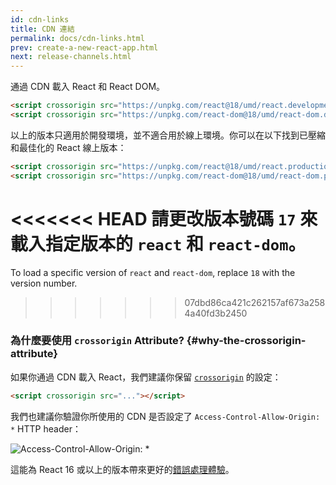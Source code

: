 ```yaml
---
id: cdn-links
title: CDN 連結
permalink: docs/cdn-links.html
prev: create-a-new-react-app.html
next: release-channels.html
---
```


通過 CDN 載入 React 和 React DOM。

```html
<script crossorigin src="https://unpkg.com/react@18/umd/react.development.js"></script>
<script crossorigin src="https://unpkg.com/react-dom@18/umd/react-dom.development.js"></script>
```

以上的版本只適用於開發環境，並不適合用於線上環境。你可以在以下找到已壓縮和最佳化的 React 線上版本：

```html
<script crossorigin src="https://unpkg.com/react@18/umd/react.production.min.js"></script>
<script crossorigin src="https://unpkg.com/react-dom@18/umd/react-dom.production.min.js"></script>
```

<<<<<<< HEAD
請更改版本號碼 `17` 來載入指定版本的 `react` 和 `react-dom`。
=======
To load a specific version of `react` and `react-dom`, replace `18` with the version number.
>>>>>>> 07dbd86ca421c262157af673a2584a40fd3b2450

### 為什麼要使用 `crossorigin` Attribute? {#why-the-crossorigin-attribute}

如果你通過 CDN 載入 React，我們建議你保留 [`crossorigin`](https://developer.mozilla.org/en-US/docs/Web/HTML/CORS_settings_attributes) 的設定：

```html
<script crossorigin src="..."></script>
```

我們也建議你驗證你所使用的 CDN 是否設定了 `Access-Control-Allow-Origin: *` HTTP header：

![Access-Control-Allow-Origin: *](../images/docs/cdn-cors-header.png)

這能為 React 16 或以上的版本帶來更好的[錯誤處理體驗](/blog/2017/07/26/error-handling-in-react-16.html)。
